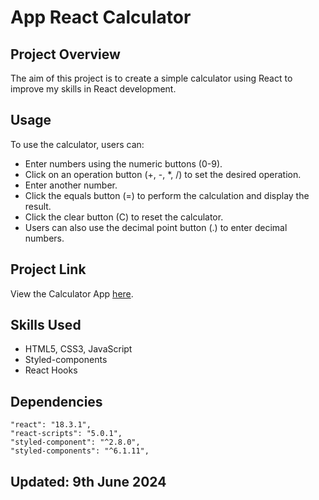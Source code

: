 # App React Calculator

## Project Overview

The aim of this project is to create a simple calculator using React to improve my skills in React development.

## Usage

To use the calculator, users can:

- Enter numbers using the numeric buttons (0-9).
- Click on an operation button (+, -, *, /) to set the desired operation.
- Enter another number.
- Click the equals button (=) to perform the calculation and display the result.
- Click the clear button (C) to reset the calculator.
- Users can also use the decimal point button (.) to enter decimal numbers.

## Project Link

View the Calculator App [here](https://danielkremes05.github.io/app-calulator/).

## Skills Used

- HTML5, CSS3, JavaScript
- Styled-components
- React Hooks

## Dependencies

    "react": "18.3.1",
    "react-scripts": "5.0.1",
    "styled-component": "^2.8.0",
    "styled-components": "^6.1.11",

## Updated: 9th June 2024

